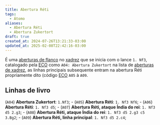 ```yaml
---
title: Abertura Réti
tags:
  - Átomo
aliases:
  - Abertura Réti
  - Abertura Zukertort
draft: true
created_at: 2024-07-26T13:21:33-03:00
updated_at: 2025-02-08T22:42:16-03:00
---
```


É uma [aberturas de flanco](content/atomos/2024/07/26/Xadrez_Aberturas_de_flanco.md) no [xadrez](content/atomos/2024/08/06/Xadrez.md) que se inicia com o lance `1. Nf3`, catalogado pela  [ECO](content/entrada/2024/07/26/Encyclopaedia_of_Chess_Openings.md) como `A04: Abertura Zukertort`  na lista de [aberturas de xadrez](content/atomos/2024/07/26/Xadrez_Aberturas.md), as linhas principais subsequente entram na abertura Réti propriamente dito (código [ECO](content/entrada/2024/07/26/Encyclopaedia_of_Chess_Openings.md) `A05` à `A09`.

## Linhas de livro

 (`A04`) **Abertura Zukertort**: `1.Nf3`;
	-  (`A05`) **Abertura Réti**: `1. Nf3 Nf6`;
	-  (`A06`) **Abertura Réti**: `1. Nf3 d5`;
		-  (`A07`) **Abertura Réti, ataque Índia do rei**: `1. Nf3 d5 2.g3`;
			-  (`A08`) **Abertura Réti, ataque Índia do rei**: `1. Nf3 d5 2.g3 c5 3.Bg2`;
			-  (`A09`) **Abertura Réti, linha principal**: `1. Nf3 d5 2.c4`;